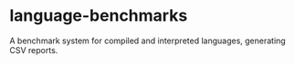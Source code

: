 # language-benchmarks
A benchmark system for compiled and interpreted languages, generating CSV reports.
